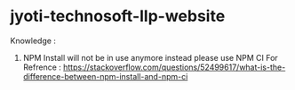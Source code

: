 # jyoti-technosoft-llp-website

Knowledge :
1. NPM Install will not be in use anymore instead please use NPM CI 
  For Refrence : https://stackoverflow.com/questions/52499617/what-is-the-difference-between-npm-install-and-npm-ci